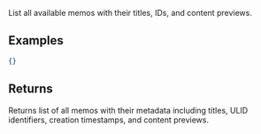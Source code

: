 List all available memos with their titles, IDs, and content previews.

## Examples

```json
{}
```

## Returns

Returns list of all memos with their metadata including titles, ULID identifiers, creation timestamps, and content previews.
